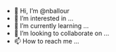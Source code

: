 - 👋 Hi, I’m @nballour
- 👀 I’m interested in ...
- 🌱 I’m currently learning ...
- 💞️ I’m looking to collaborate on ...
- 📫 How to reach me ...

<!---
nballour/nballour is a ✨ special ✨ repository because its `README.md` (this file) appears on your GitHub profile.
You can click the Preview link to take a look at your changes.
--->
